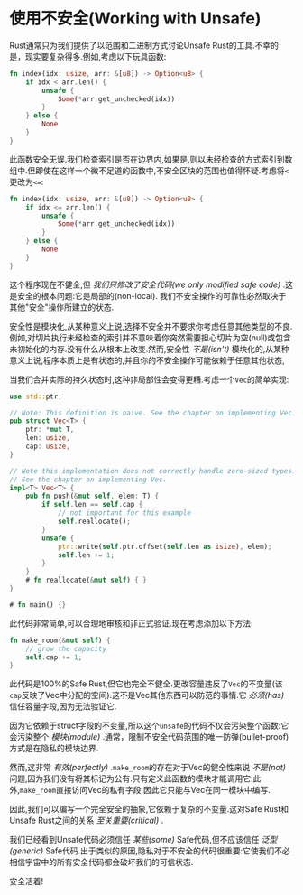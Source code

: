 # 使用不安全(Working with Unsafe)

Rust通常只为我们提供了以范围和二进制方式讨论Unsafe Rust的工具.不幸的是，现实要复杂得多.例如,考虑以下玩具函数:

```Rust
fn index(idx: usize, arr: &[u8]) -> Option<u8> {
    if idx < arr.len() {
        unsafe {
            Some(*arr.get_unchecked(idx))
        }
    } else {
        None
    }
}
```

此函数安全无误.我们检查索引是否在边界内,如果是,则以未经检查的方式索引到数组中.但即使在这样一个微不足道的函数中,不安全区块的范围也值得怀疑.考虑将`<`更改为`<=`:

```Rust
fn index(idx: usize, arr: &[u8]) -> Option<u8> {
    if idx <= arr.len() {
        unsafe {
            Some(*arr.get_unchecked(idx))
        }
    } else {
        None
    }
}
```

这个程序现在不健全,但 *我们只修改了安全代码(we only modified safe code)* .这是安全的根本问题:它是局部的(non-local). 我们不安全操作的可靠性必然取决于其他"安全"操作所建立的状态.

安全性是模块化,从某种意义上说,选择不安全并不要求你考虑任意其他类型的不良.例如,对切片执行未经检查的索引并不意味着你突然需要担心切片为空(null)或包含未初始化的内存.没有什么从根本上改变.然而,安全性 *不是(isn't)* 模块化的,从某种意义上说,程序本质上是有状态的,并且你的不安全操作可能依赖于任意其他状态,

当我们合并实际的持久状态时,这种非局部性会变得更糟.考虑一个`Vec`的简单实现:

```Rust
use std::ptr;

// Note: This definition is naive. See the chapter on implementing Vec.
pub struct Vec<T> {
    ptr: *mut T,
    len: usize,
    cap: usize,
}

// Note this implementation does not correctly handle zero-sized types.
// See the chapter on implementing Vec.
impl<T> Vec<T> {
    pub fn push(&mut self, elem: T) {
        if self.len == self.cap {
            // not important for this example
            self.reallocate();
        }
        unsafe {
            ptr::write(self.ptr.offset(self.len as isize), elem);
            self.len += 1;
        }
    }
    # fn reallocate(&mut self) { }
}

# fn main() {}
```

此代码非常简单,可以合理地审核和非正式验证.现在考虑添加以下方法:

```Rust
fn make_room(&mut self) {
    // grow the capacity
    self.cap += 1;
}
```

此代码是100%的Safe Rust,但它也完全不健全.更改容量违反了`Vec`的不变量(该`cap`反映了Vec中分配的空间).这不是Vec其他东西可以防范的事情.它 *必须(has)* 信任容量字段,因为无法验证它.

因为它依赖于struct字段的不变量,所以这个`unsafe`的代码不仅会污染整个函数:它会污染整个 *模块(module)* .通常，限制不安全代码范围的唯一防弹(bullet-proof)方式是在隐私的模块边界.

然而,这非常 *有效(perfectly)* .`make_room`的存在对于Vec的健全性来说 *不是(not)* 问题,因为我们没有将其标记为公有.只有定义此函数的模块才能调用它.此外,`make_room`直接访问Vec的私有字段,因此它只能与Vec在同一模块中编写.

因此,我们可以编写一个完全安全的抽象,它依赖于复杂的不变量.这对Safe Rust和Unsafe Rust之间的关系 *至关重要(critical)* .

我们已经看到Unsafe代码必须信任 *某些(some)* Safe代码,但不应该信任 *泛型(generic)* Safe代码.出于类似的原因,隐私对于不安全的代码很重要:它使我们不必相信宇宙中的所有安全代码都会破坏我们的可信状态.

安全活着!